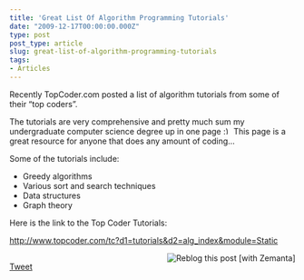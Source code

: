 ```yaml
---
title: 'Great List Of Algorithm Programming Tutorials'
date: "2009-12-17T00:00:00.000Z"
type: post 
post_type: article
slug: great-list-of-algorithm-programming-tutorials
tags: 
- Articles
---
```

Recently TopCoder.com posted a list of algorithm tutorials from some of their &#8220;top coders&#8221;.

The tutorials are very comprehensive and pretty much sum my undergraduate computer science degree up in one page <img src="http://brandontreb.com/wp-includes/images/smilies/simple-smile.png" alt=":)" class="wp-smiley" style="height: 1em; max-height: 1em;" /> This page is a great resource for anyone that does any amount of coding&#8230;

Some of the tutorials include:

  * Greedy algorithms
  * Various sort and search techniques
  * Data structures
  * Graph theory

Here is the link to the Top Coder Tutorials:

<http://www.topcoder.com/tc?d1=tutorials&d2=alg_index&module=Static>

<div class="zemanta-pixie" style="margin-top: 10px; height: 15px;">
  <a class="zemanta-pixie-a" title="Reblog this post [with Zemanta]" href="http://reblog.zemanta.com/zemified/218488e3-5baf-4c43-9999-247610c49e95/"><img class="zemanta-pixie-img" style="border: none; float: right;" src="http://img.zemanta.com/reblog_e.png?x-id=218488e3-5baf-4c43-9999-247610c49e95" alt="Reblog this post [with Zemanta]" /></a><span class="zem-script more-related pretty-attribution"></span>
</div>

<div style="">
  <a href="http://twitter.com/share" class="twitter-share-button" data-count="horizontal" data-text="Great List Of Algorithm Programming Tutorials" data-url="http://brandontreb.com/great-list-of-algorithm-programming-tutorials"  data-via="brandontreb" data-related="brandontreb:">Tweet</a>
</div>

